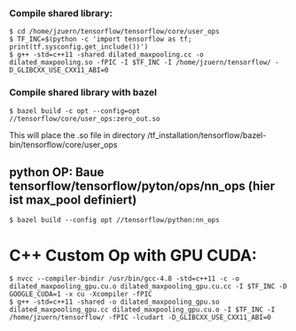 ### Compile shared library:
```
$ cd /home/jzuern/tensorflow/tensorflow/core/user_ops
$ TF_INC=$(python -c 'import tensorflow as tf; print(tf.sysconfig.get_include())')
$ g++ -std=c++11 -shared dilated_maxpooling.cc -o dilated_maxpooling.so -fPIC -I $TF_INC -I /home/jzuern/tensorflow/ -D_GLIBCXX_USE_CXX11_ABI=0
```

### Compile shared library with bazel
```
$ bazel build -c opt --config=opt //tensorflow/core/user_ops:zero_out.so
```
This will place the .so file in directory /tf_installation/tensorflow/bazel-bin/tensorflow/core/user_ops



## python OP: Baue tensorflow/tensorflow/pyton/ops/nn_ops (hier ist max_pool definiert)
```
$ bazel build --config opt //tensorflow/python:nn_ops
```


# C++ Custom Op with GPU CUDA:
```
$ nvcc --compiler-bindir /usr/bin/gcc-4.8 -std=c++11 -c -o dilated_maxpooling_gpu.cu.o dilated_maxpooling_gpu.cu.cc -I $TF_INC -D GOOGLE_CUDA=1 -x cu -Xcompiler -fPIC
$ g++ -std=c++11 -shared -o dilated_maxpooling_gpu.so dilated_maxpooling_gpu.cc dilated_maxpooling_gpu.cu.o -I $TF_INC -I /home/jzuern/tensorflow/ -fPIC -lcudart -D_GLIBCXX_USE_CXX11_ABI=0
```
